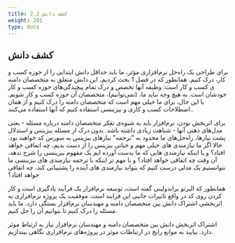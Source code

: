 ```yaml
---
title: 2.2 کشف دانش
weight: 201
type: docs
---
```


## کشف دانش

برای طراحی یک راه‌حل نرم‌افزاری مؤثر، ما  باید حداقل دانش ابتدایی را از حوزه کسب و کار، درک کنیم. همانطور که در فصل 1 بحث کردیم، این دانش متعلق به متخصصان دامنه ی کسب و کار است: وظیفه آنها تخصص و درک تمام پیچیدگی‌های حوزه کسب و کار خودشان است. به هیچ وجه نباید ما، (نمی‌توانیم)، متخصصان آن حوزه کسب و کار شویم. با این حال، برای ما خیلی مهم است که متخصصان دامنه را درک کنیم و از همان اصطلاحات کسب و کاری و بیزینسی استفاده کنیم که آنها استفاده می‌کنند..


برای اثربخش بودن، نرم‌افزار باید به شیوه‌ی تفکر متخصصان دامنه درباره مسئله - یعنی مدل‌های ذهنی آنها - شباهت زیادی داشته باشد. بدون درک از مسئله بیزینس و استدلال پشت نیازها، راه‌حل‌های ما محدود به "ترجمه" نیازهای بیزینس به سورس کد خواهند بود.  حالا اگر ما نیازمندی های خیلی مهم و حیاتی بیزینس را از دست بدیم، چه اتفاقی خواهد افتاد؟
و یا اینکه نیازمندی هایی که ما بدست آورده ایم یک مفهوم بیزینسی را شرح ندهد، آن وقت چه اتفاقی خواهد افتاد؟
و یا مهم تر اینکه با ترجمه نیازمندی های بیزینسی ما نتوانستیم یک مدلی درست کنیم که بتواند نیازمندی های آینده را پشتیبانی کند، چه اتفاقی خواهد افتاد؟

همانطور که البرتو براندولینی گفته است، توسعه نرم‌افزار یک فرآیند یادگیری است و کار کردن روی کد در واقع تاثیرات جانبی این فرایند است. موفقیت یک پروژه نرم‌افزاری به اثربخشی اشتراک دانش بین متخصصان دامنه و مهندسان نرم‌افزار بستگی دارد. ما باید مسئله را درک کنیم تا بتوانیم آن را حل کنیم.

اشتراک اثربخش دانش بین متخصصان دامنه و مهندسان نرم‌افزار نیاز به ارتباط موثر دارد. بیایید به موانع رایج در ارتباطات موثر در پروژه‌های نرم‌افزاری نگاهی بیندازیم.